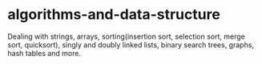 # algorithms-and-data-structure
Dealing with strings, arrays, sorting(insertion sort, selection sort, merge sort, quicksort), singly and doubly linked lists, binary search trees, graphs, hash tables and more.
